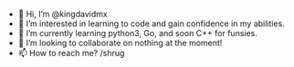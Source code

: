 - 👋 Hi, I’m @kingdavidmx
- 👀 I’m interested in learning to code and gain confidence in my abilities.
- 🌱 I’m currently learning python3, Go, and soon C++ for funsies.
- 💞️ I’m looking to collaborate on nothing at the moment!
- 📫 How to reach me? /shrug

<!---
dpidgeon/dpidgoen is a ✨ special ✨ repository because its `README.md` (this file) appears on your GitHub profile.
You can click the Preview link to take a look at your changes.
--->
